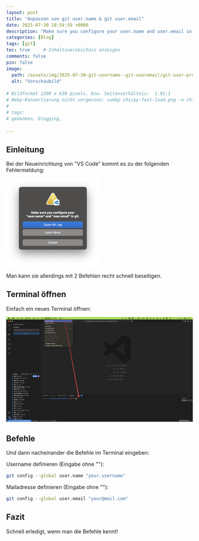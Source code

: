 ```yaml
---
layout: post
title: "Anpassen von git user.name & git user.email"
date: 2025-07-30 18:54:59 +0000
description: "Make sure you configure your user.name and user.email in git."
categories: [Blog]
tags: [git]
toc: true     # Inhaltsverzeichnis anzeigen
comments: false
pin: false
image:
  path: /assets/img/2025-07-30-git-username--git-useremail/git-user-preview-neu.webp
  alt: "Vorschaubild"

# Bildformat 1200 x 630 pixels. bzw. Seitenverhältnis:  1.91:1
# Webp-Konvertierung nicht vergessen: cwebp chirpy-fast-load.png -o chirpy-fast-load.webp
#
# tags:
# gedanken, blogging,

---
```


## Einleitung

Bei der Neueinrichtung von "VS Code" kommt es zu der folgenden Fehlermeldung:

<img src="/assets/img/2025-07-30-git-username--git-useremail/SCR-20250729-rkph.png" alt="Make sure you configure your user.name and user.email in git." style="width:50%; height:auto;">

Man kann sie allerdings mit 2 Befehlen recht schnell beseitigen.


## Terminal öffnen

Einfach ein neues Terminal öffnen:

<img src="/assets/img/2025-07-30-git-username--git-useremail/CleanShot 2025-08-01 at 07.01.30@2x.png" alt="Text">


## Befehle

Und dann nacheinander die Befehle im Terminal eingeben:


Username definieren (Eingabe ohne ""):
```bash
git config --global user.name "your.username"
``` 

Mailadresse definieren (Eingabe ohne ""):
```bash
git config --global user.email "your@mail.com"
```  


## Fazit

Schnell erledigt, wenn man die Befehle kennt!
